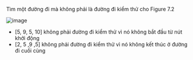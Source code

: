 Tìm một đường đi mà không phải là đường đi kiểm thử cho Figure 7.2

![image](https://user-images.githubusercontent.com/48431650/94914850-fdf26b00-04d5-11eb-92ee-cbf74fb9efdb.png)

 * [5, 9, 5, 10] không phải đường đi kiểm thử vì nó không bắt đầu từ nút khởi động
 * [2, 5 ,9 ,5] không phải đường đi kiểm thử vì nó không kết thúc ở đường đi cuối cùng